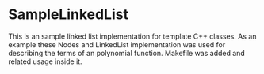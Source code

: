 # SampleLinkedList

This is an sample linked list implementation for template C++ classes.
As an example these Nodes and LinkedList implementation was used for describing the terms of an polynomial function.
Makefile was added and related usage inside it.
